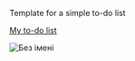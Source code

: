 Template for a simple to-do list

[My to-do list](https://yana-dyachok.github.io/todo-list/todo-list/)


![Без імені](https://github.com/Yana-Dyachok/todo-list/assets/97878430/edd64eb8-99c8-4ae1-8d33-df2d1a3eb711)
